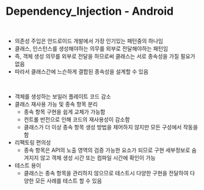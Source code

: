 # Dependency_Injection - Android

<br>

* 의존성 주입은 안드로이드 개발에서 가장 인기있는 패턴중의 하나임
* 클래스, 인스턴스를 생성해야하는 의무를 외부로 전달해야하는 패턴임
* 즉, 객체 생성 의무를 외부로 전달을 하므로써 클래스는 서로 종속성을 가질 필요가 없음
* 따라서 클래스간에 느슨하게 결합된 종속성을 설계할 수 있음

<br>

* 객체를 생성하는 보일러 플레이트 코드 감소
* 클래스 재사용 가능 및 종속 항목 분리
  * 종속 항목 구현을 쉽게 교체가 가능함
  * 컨트롤 반전으로 인해 코드의 재사용성이 감소함
  * 클래스가 더 이상 종속 항목 생성 방법을 제어하지 않지만 모든 구성에서 작동을 함
* 리팩토링 편의성
  * 종속 항목은 API의 노출 영역의 검증 가능한 요소가 되므로 구현 세부정보로 숨겨지지 않고 객체 생성 시간 또는 컴파일 시간에 확인이 가능
* 테스트 용이
  * 클래스는 종속 항목을 관리하지 않으므로 테스트시 다양한 구현을 전달하여 다양한 모든 사례를 테스트 할 수 있음